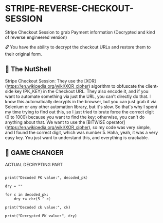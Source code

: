# STRIPE-REVERSE-CHECKOUT-SESSION


Stripe Checkout Session to grab Payment information (Decrypted and kind of reverse engineered version)


🔓 You have the ability to decrypt the checkout URLs and restore them to their original form.

## 🧾 The NutShell

Stripe Checkout Session: They use the [XOR] (https://en.wikipedia.org/wiki/XOR_cipher) algorithm to obfuscate the client-side key (PK_KEY) in the Checkout URL. They also encode it, and if you want to automate something via just the URL, you can't directly do that. I know this automatically decrypts in the browser, but you can just grab it via Selenium or any other automation library, but it's slow. So that's why I spent my time trying to find out this, so I just tried to brute force the correct digit (0 to 1000) because you want to find the key; otherwise, you can't do anything about that. We want to use the [BITWISE operator] (https://en.wikipedia.org/wiki/XOR_cipher), so my code was very simple, and I found the correct digit, which was number 5. Haha, yeah, it was a very easy key. You just want to understand this, and everything is crackable.

## 🔑 GAME CHANGER 

ACTUAL DECRYPTING PART

```

print("Decoded PK value:", decoded_pk)

dry = ""

for c in decoded_pk:
    dry += chr(5 ^ c)

print("Decoded ck value:", ck)

print("Decrypted PK value:", dry)

```
